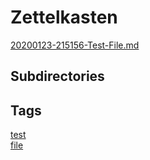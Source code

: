 # Zettelkasten
[20200123-215156-Test-File.md](20200123-215156-Test-File.md)  
## Subdirectories
## Tags
[test](.tags/test.md)  
[file](.tags/file.md)  
